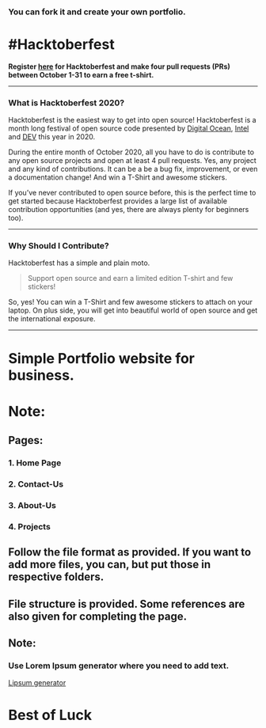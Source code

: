 ### You can fork it and create your own portfolio.
# #Hacktoberfest

**Register [here](https://hacktoberfest.digitalocean.com) for Hacktoberfest and make four pull requests (PRs) between October 1-31 to earn a free t-shirt.**

---

### What is Hacktoberfest 2020?

Hacktoberfest is the easiest way to get into open source! Hacktoberfest is a month long festival of open source code presented by [Digital Ocean](https://www.digitalocean.com/), [Intel](https://hacktoberfest.digitalocean.com/intel.pdf) and [DEV](https://www.dev.to/) this year in 2020.

During the entire month of October 2020, all you have to do is contribute to any open source projects and open at least 4 pull requests. Yes, any project and any kind of contributions. It can be a be a bug fix, improvement, or even a documentation change! And win a T-Shirt and awesome stickers.

If you’ve never contributed to open source before, this is the perfect time to get started because Hacktoberfest provides a large list of available contribution opportunities (and yes, there are always plenty for beginners too).

---

### Why Should I Contribute?

Hacktoberfest has a simple and plain moto.

> Support open source and earn a limited edition T-shirt and few stickers!

So, yes! You can win a T-Shirt and few awesome stickers to attach on your laptop. On plus side, you will get into beautiful world of open source and get the international exposure.

---

# Simple Portfolio website for business.

# Note:

## Pages:

### 1. Home Page

### 2. Contact-Us

### 3. About-Us

### 4. Projects

## Follow the file format as provided. If you want to add more files, you can, but put those in respective folders.

## File structure is provided. Some references are also given for completing the page.

## Note:

### Use Lorem Ipsum generator where you need to add text.
[Lipsum generator](https://www.lipsum.com/)

# Best of Luck
